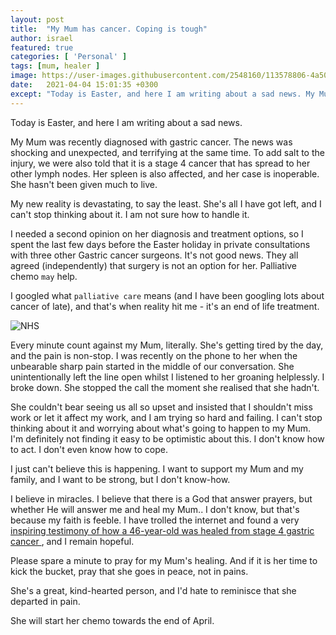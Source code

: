 ```yaml
---
layout: post
title:  "My Mum has cancer. Coping is tough"
author: israel
featured: true
categories: [ 'Personal' ]
tags: [mum, healer ]
image: https://user-images.githubusercontent.com/2548160/113578806-4a506c00-961b-11eb-8f32-026e3030acbc.jpeg
date:   2021-04-04 15:01:35 +0300
except: "Today is Easter, and here I am writing about a sad news. My Mum was recently diagnosed with gastric cancer. The news was shocking and unexpected, and terrifying at the same time. To add salt to the injury, we were also told that it is a stage 4 cancer that has spread to her other lymph nodes..."
---
```


Today is Easter, and here I am writing about a sad news.

My Mum was recently diagnosed with gastric cancer. The news was shocking and unexpected, and terrifying at the same time. To add salt to the injury, we were also told that it is a stage 4 cancer that has spread to her other lymph nodes. Her spleen is also affected, and her case is inoperable.  She hasn't been given much to live.

My new reality is devastating, to say the least. She's all I have got left, and I can't stop thinking about it.  I am not sure how to handle it.

I needed a second opinion on her diagnosis and treatment options, so I spent the last few days before the Easter holiday in private consultations with three other Gastric cancer surgeons. It's not good news. They all agreed (independently) that surgery is not an option for her. Palliative chemo `may` help.

I googled what `palliative care` means (and I have been googling lots about cancer of late), and that's when reality hit me - it's an end of life treatment.

<p class="aligncenter">
<img class="lazyimg" alt="NHS" src="https://user-images.githubusercontent.com/2548160/113579142-c64ab400-961b-11eb-9641-26aa331d4211.png"/> 
<br>
</p>

Every minute count against my Mum, literally. She's getting tired by the day, and the pain is non-stop. I was recently on the phone to her when the unbearable sharp pain started in the middle of our conversation. She unintentionally left the line open whilst I listened to her groaning helplessly.  I broke down.  She stopped the call the moment she realised that she hadn't.

She couldn't bear seeing us all so upset and insisted that I shouldn't miss work or let it affect my work, and I am trying so hard and failing. I can't stop thinking about it and worrying about what's going to happen to my Mum. I'm definitely not finding it easy to be optimistic about this. I don't know how to act. I don't even know how to cope.

I just can't believe this is happening. I want to support my Mum and my family, and I want to be strong, but I don't know-how.

I believe in miracles. I believe that there is a God that answer prayers, but whether He will answer me and heal my Mum.. I don't know, but that's because my faith is feeble. I have trolled the internet and found a very <a href="https://debbiesdream.org/survivor_stories/lisa-gardner/#:~:text=I%20am%20a%2046-year,aorta%2C%20making%20my%20case%20inoperable" target="_blank"> inspiring testimony of how a 46-year-old was healed from stage 4 gastric cancer </a>, and I remain hopeful.

Please spare a minute to pray for my Mum's healing. And if it is her time to kick the bucket, pray that she goes in peace, not in pains.

She's a great, kind-hearted person, and I'd hate to reminisce that she departed in pain.

She will start her chemo towards the end of April.